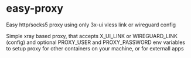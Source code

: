 # easy-proxy
Easy http/socks5 proxy using only 3x-ui vless link or wireguard config

Simple xray based proxy, that accepts X_UI_LINK or WIREGUARD_LINK (config) and optional PROXY_USER and PROXY_PASSWORD env variables to setup proxy for other containers on your machine, or for externall apps
